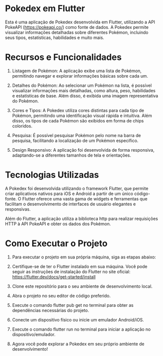 # Pokedex em Flutter

Esta é uma aplicação de Pokedex desenvolvida em Flutter, utilizando a API PokeAPI (https://pokeapi.co/) como fonte de dados. A Pokedex permite visualizar informações detalhadas sobre diferentes Pokémon, incluindo seus tipos, estatísticas, habilidades e muito mais.

# Recursos e Funcionalidades
1. Listagem de Pokémon: A aplicação exibe uma lista de Pokémon, permitindo navegar e explorar informações básicas sobre cada um.

2. Detalhes do Pokémon: Ao selecionar um Pokémon na lista, é possível visualizar informações mais detalhadas, como altura, peso, habilidades e estatísticas de base. Além disso, é exibida uma imagem representativa do Pokémon.

3. Cores e Tipos: A Pokedex utiliza cores distintas para cada tipo de Pokémon, permitindo uma identificação visual rápida e intuitiva. Além disso, os tipos de cada Pokémon são exibidos em forma de chips coloridos.

4. Pesquisa: É possível pesquisar Pokémon pelo nome na barra de pesquisa, facilitando a localização de um Pokémon específico.

5. Design Responsivo: A aplicação foi desenvolvida de forma responsiva, adaptando-se a diferentes tamanhos de tela e orientações.

# Tecnologias Utilizadas
A Pokedex foi desenvolvida utilizando o framework Flutter, que permite criar aplicativos nativos para iOS e Android a partir de um único código-fonte. O Flutter oferece uma vasta gama de widgets e ferramentas que facilitam o desenvolvimento de interfaces de usuário elegantes e responsivas.

Além do Flutter, a aplicação utiliza a biblioteca http para realizar requisições HTTP à API PokeAPI e obter os dados dos Pokémon.

# Como Executar o Projeto
1. Para executar o projeto em sua própria máquina, siga as etapas abaixo:

2. Certifique-se de ter o Flutter instalado em sua máquina. Você pode seguir as instruções de instalação do Flutter no site oficial: https://flutter.dev/docs/get-started/install

3. Clone este repositório para o seu ambiente de desenvolvimento local.

4. Abra o projeto no seu editor de código preferido.

5. Execute o comando flutter pub get no terminal para obter as dependências necessárias do projeto.

6. Conecte um dispositivo físico ou inicie um emulador Android/iOS.

7. Execute o comando flutter run no terminal para iniciar a aplicação no dispositivo/emulador.

8. Agora você pode explorar a Pokedex em seu próprio ambiente de desenvolvimento!
